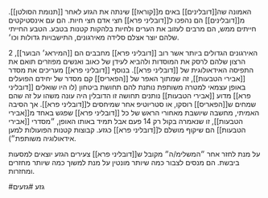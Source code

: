 האמונה שה[[דובלינים]] באים מ[[קוראז]] שינתה את הגזע לאחר [[תנומת הסולטן]].
מ[[דובלינים]] הם נהפכו ל[[דובליני פרא]] חצי אדם חצי חיות.
הם עם אינסטיקטים חייתים ממש, הם מרבים לעזוב את הערים ולחיות בלהקות קטנות בטבע.
הטבע החייתי שלהם יוצר אצלם סלידה מאירגונים, התישבויות גדולות וכו׳.

2 האירגונים הגדולים ביותר אשר רוב [[דובליני פרא]] מחבבים הם [[המיראג׳ הבוער]], הרצון שלהם לרסק את המוסדות ולהביא לעידן של כאוב ואנשים מפוזרים תואם את התפיסה האידאולוגית של [[דובליני פרא]].
בנוסף [[דובליני פרא]] מעריכים את מסדר [[אבירי הטבעות]], זה שמתוך האפר של [[הפאריס]] קם מסדר של יחידם הפועלים באופן עצמאי למטרה משותפת נותנת להם תחושת ביטחון (לו היו שואלים [[דובליני פרא]] מדוע [[אבירי הטבעות]] נותנים תחושה זו הדובלין היה עונה משהו על זה שהם שמחים ש[[הפאריס]] רוסקו, או סטריוטיפ אחר שמיחסים ל[[דובליני פרא]]. אך הסיבה האמיתי, מחשבה שיושבת מאחורי הראש של כל [[דובליני פרא]] שפגש באחד מ[[אבירי הטבעות]], זו שנאמרה בקול רק 14 פעם אבל תמיד באותו האופן, ״מסדרי [[אבירי הטבעות]] הם שיקוף מושלם ל[[דובליני פרא]] כגזע. קבוצות קטנות הפועולות למען אידאולוגיה משותפת״). 

על מנת לחזר אחר ״המשלימ/ה״ מקובל ש[[דובליני פרא]] צעירים הגזע יוצאים למסעות ביבשת.
הם מנסים לצבור כמה שיותר מונטין על מנת למשוך כמה שיותר מחזרים ומחזרות.


#גזע #גזעים